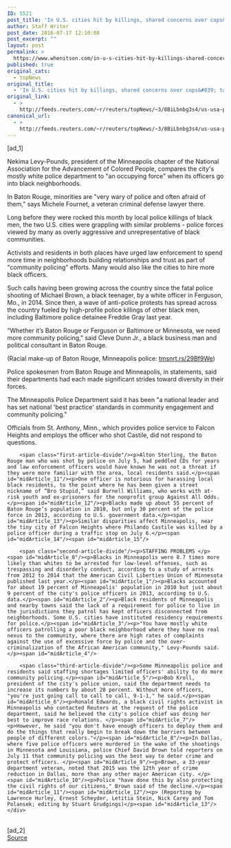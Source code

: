 ```yaml
---
ID: 5521
post_title: 'In U.S. cities hit by killings, shared concerns over cops&#039; tactics, race'
author: Staff Writer
post_date: 2016-07-17 12:10:08
post_excerpt: ""
layout: post
permalink: >
  https://www.whenitson.com/in-u-s-cities-hit-by-killings-shared-concerns-over-cops-tactics-race/
published: true
original_cats:
  - topNews
original_title:
  - 'In U.S. cities hit by killings, shared concerns over cops&#039; tactics, race'
original_link:
  - >
    http://feeds.reuters.com/~r/reuters/topNews/~3/8BiLbnbg3s4/us-usa-police-cities-idUSKCN0ZX0GF
canonical_url:
  - >
    http://feeds.reuters.com/~r/reuters/topNews/~3/8BiLbnbg3s4/us-usa-police-cities-idUSKCN0ZX0GF
---
```

 [ad_1]
<br><div id="articleText">
<span id="midArticle_start"/>

<span id="midArticle_0"/><span class="focusParagraph" readability="6"><p><span class="articleLocatio&lt;/span&gt;n">Nekima Levy-Pounds, president of the Minneapolis chapter of the National Association for the Advancement of Colored People, compares the city's mostly white police department to "an occupying force" when its officers go into black neighborhoods.</span></p></span><span id="midArticle_1"/><p>In Baton Rouge, minorities are "very wary of police and often afraid of them," says Michele Fournet, a veteran criminal defense lawyer there. </p><span id="midArticle_2"/><p>Long before they were rocked this month by local police killings of black men, the two U.S. cities were grappling with similar problems - police forces viewed by many as overly aggressive and unrepresentative of black communities.</p><span id="midArticle_3"/><p>Activists and residents in both places have urged law enforcement to spend more time in neighborhoods building relationships and trust as part of "community policing" efforts. Many would also like the cities to hire more black officers.</p><span id="midArticle_4"/><p>Such calls having been growing across the country since the fatal police shooting of Michael Brown, a black teenager, by a white officer in Ferguson, Mo., in 2014. Since then, a wave of anti-police protests has spread across the country fueled by high-profile police killings of other black men, including Baltimore police detainee Freddie Gray last year.</p><span id="midArticle_5"/><p>“Whether it’s Baton Rouge or Ferguson or Baltimore or Minnesota, we need more community policing," said Cleve Dunn Jr., a black business man and political consultant in Baton Rouge.</p><span id="midArticle_6"/><p>(Racial make-up of Baton Rouge, Minneapolis police: <a href="http://tmsnrt.rs/29Bf9We">tmsnrt.rs/29Bf9We</a>)</p><span id="midArticle_7"/><p>Police spokesmen from Baton Rouge and Minneapolis, in statements, said their departments had each made significant strides toward diversity in their forces.</p><span id="midArticle_8"/><p>The Minneapolis Police Department said it has been "a national leader and has set national 'best practice' standards in community engagement and community policing."</p><span id="midArticle_9"/><p>Officials from St. Anthony, Minn., which provides police service to Falcon Heights and employs the officer who shot Castile, did not respond to questions.</p><span id="midArticle_10"/>
        
        <span class="first-article-divide"/><p>Alton Sterling, the Baton Rouge man who was shot by police on July 5, had peddled CDs for years and law enforcement officers would have known he was not a threat if they were more familiar with the area, local residents said.</p><span id="midArticle_11"/><p>One officer is notorious for harassing local black residents, to the point where he has been given a street nickname of “Bro Stupid,” said Burnell Williams, who works with at-risk youth and ex-prisoners for the nonprofit group Against All Odds.</p><span id="midArticle_12"/><p>Blacks made up about 55 percent of Baton Rouge’s population in 2010, but only 30 percent of the police force in 2013, according to U.S. government data.</p><span id="midArticle_13"/><p>Similar disparities affect Minneapolis, near the tiny city of Falcon Heights where Philando Castile was killed by a police officer during a traffic stop on July 6.</p><span id="midArticle_14"/><span id="midArticle_15"/>
        
        <span class="second-article-divide"/><p>STAFFING PROBLEMS </p><span id="midArticle_0"/><p>Blacks in Minneapolis were 8.7 times more likely than whites to be arrested for low-level offenses, such as trespassing and disorderly conduct, according to a study of arrests from 2012 to 2014 that the American Civil Liberties Union of Minnesota published last year.</p><span id="midArticle_1"/><p>Blacks accounted for about 19 percent of Minneapolis' population in 2010 but just about 9 percent of the city's police officers in 2013, according to U.S. data.</p><span id="midArticle_2"/><p>Black residents of Minneapolis and nearby towns said the lack of a requirement for police to live in the jurisdictions they patrol has kept officers disconnected from neighborhoods. Some U.S. cities have instituted residency requirements for police.</p><span id="midArticle_3"/><p>"You have mostly white officers patrolling a poor black neighborhood where they have no real nexus to the community, where there are high rates of complaints against the use of excessive force by police and the over-criminalization of the African American community," Levy-Pounds said.</p><span id="midArticle_4"/>
        
        <span class="third-article-divide"/><p>Some Minneapolis police and residents said staffing shortages limited officers' ability to do more community policing.</p><span id="midArticle_5"/><p>Bob Kroll, president of the city's police union, said the department needs to increase its numbers by about 20 percent. Without more officers, "you're just going call to call to call, 9-1-1," he said.</p><span id="midArticle_6"/><p>Ronald Edwards, a black civil rights activist in Minneapolis who contacted Reuters at the request of the police department, said he believed the city's police chief was doing her best to improve race relations. </p><span id="midArticle_7"/><p>However, he said "you don't have enough officers to deploy them and do the things that really begin to break down the barriers between people of different colors."</p><span id="midArticle_8"/><p>In Dallas, where five police officers were murdered in the wake of the shootings in Minnesota and Louisiana, police Chief David Brown told reporters on July 11 that community policing was the best way to deter crime and protect officers. </p><span id="midArticle_9"/><p>Brown, a 33-year department veteran, noted that 2015 was the 12th year of crime reduction in Dallas, more than any other major American city. </p><span id="midArticle_10"/><p>Police "have done this by also protecting the civil rights of our citizens," Brown said of the decline.</p><span id="midArticle_11"/><span id="midArticle_12"/><p> (Reporting by Lawrence Hurley, Ernest Scheyder, Letitia Stein, Nick Carey and Tom Polansek; editing by Stuart Grudgings)</p><span id="midArticle_13"/></div>
<br>[ad_2]
<br><a href="http://feeds.reuters.com/~r/reuters/topNews/~3/8BiLbnbg3s4/us-usa-police-cities-idUSKCN0ZX0GF">Source </a>